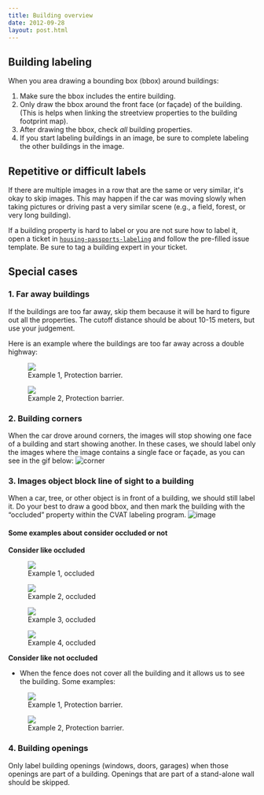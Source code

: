 ```yaml
---
title: Building overview
date: 2012-09-28
layout: post.html
---
```

## Building labeling

When you area drawing a bounding box (bbox) around buildings:

1. Make sure the bbox includes the entire building.
2. Only draw the bbox around the front face (or façade) of the building. (This is helps when linking the streetview properties to the building footprint map).
3. After drawing the bbox, check *all* building properties.
4. If you start labeling buildings in an image, be sure to complete labeling the other buildings in the image.

## Repetitive or difficult labels

If there are multiple images in a row that are the same or very similar, it's okay to skip images. This may happen if the car was moving slowly when taking pictures or driving past a very similar scene (e.g., a field, forest, or very long building).

If a building property is hard to label or you are not sure how to label it, open a ticket in [`housing-passports-labeling`](https://github.com/developmentseed/housing-passports-labeling/issues/new) and follow the pre-filled issue template. Be sure to tag a building expert in your ticket.

## Special cases

### 1. Far away buildings

If the buildings are too far away, skip them because it will be hard to figure out all the properties. The cutoff distance should be about 10-15 meters, but use your judgement. 

Here is an example where the buildings are too far away across a double highway:

<div class="gallery">
    <figure >
        <img src="/assets/graphics/content_blogs/far_away_1.png">
        <figcaption> Example 1, Protection barrier.</figcaption>
    </figure>
    <figure >
        <img src="/assets/graphics/content_blogs/far_away_2.png">
        <figcaption> Example 2, Protection barrier.</figcaption>
    </figure>
</div>

### 2. Building corners

When the car drove around corners, the images will stop showing one face of a building and start showing another. In these cases, we should label only the images where the image contains a single face or façade, as you can see in the gif below:
![corner](/assets/graphics/content_blogs/building_corners.gif)

### 3. Images object block line of sight to a building
When a car, tree, or other object is in front of a building, we should still label it. Do your best to draw a good bbox, and then mark the building with the “occluded” property within the CVAT labeling program.
![image](/assets/graphics/content_blogs/images_object_block_line.png)

#### Some examples about consider occluded or not

**Consider like occluded**

<div class="gallery">
    <figure >
        <a class="modal-btn"><img src="/assets/graphics/content_blogs/occluded_01.png"></a>
        <figcaption> Example 1, occluded</figcaption>
    </figure>
    <figure >
        <a class="modal-btn"><img src="/assets/graphics/content_blogs/occluded_02.png"></a>
        <figcaption> Example 2, occluded</figcaption>
    </figure>
    <figure >
        <a class="modal-btn"><img src="/assets/graphics/content_blogs/occluded_03.png"></a>
        <figcaption> Example 3, occluded</figcaption>
    </figure>
    <figure >
        <a class="modal-btn"><img src="/assets/graphics/content_blogs/occluded_04.png"></a>
        <figcaption> Example 4, occluded</figcaption>
    </figure>
</div>

**Consider like not occluded**
- When the fence does not cover all the building and it allows us to see the building. Some examples:

<div class="gallery">
    <figure >
        <a class="modal-btn"><img src="/assets/graphics/images/building_security/secure_cartagena_neiva_01.png"></a>
        <figcaption> Example 1, Protection barrier.</figcaption>
    </figure>
    <figure >
        <a class="modal-btn"><img src="/assets/graphics/images/building_security/secure_cartagena_neiva_02.png"></a>
        <figcaption> Example 2, Protection barrier.</figcaption>
    </figure>
</div>

### 4. Building openings
Only label building openings (windows, doors, garages) when those openings are part of a building. Openings that are part of a stand-alone wall should be skipped.